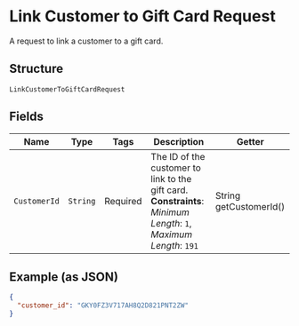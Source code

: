 
# Link Customer to Gift Card Request

A request to link a customer to a gift card.

## Structure

`LinkCustomerToGiftCardRequest`

## Fields

| Name | Type | Tags | Description | Getter |
|  --- | --- | --- | --- | --- |
| `CustomerId` | `String` | Required | The ID of the customer to link to the gift card.<br>**Constraints**: *Minimum Length*: `1`, *Maximum Length*: `191` | String getCustomerId() |

## Example (as JSON)

```json
{
  "customer_id": "GKY0FZ3V717AH8Q2D821PNT2ZW"
}
```

